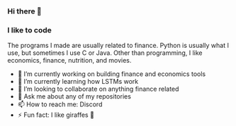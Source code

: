 ### Hi there 👋

### I like to code 
The programs I made are usually related to finance. Python is usually what I use, but sometimes I use C or Java. Other than programming, I like economics, finance, nutrition, and movies. 


- 🔭 I’m currently working on building finance and economics tools
- 🌱 I’m currently learning how LSTMs work
- 👯 I’m looking to collaborate on anything finance related
- 💬 Ask me about any of my repositories
- 📫 How to reach me: Discord 
- ⚡ Fun fact: I like giraffes 🦒

<!--
**NoHedge/NoHedge** is a ✨ _special_ ✨ repository because its `README.md` (this file) appears on your GitHub profile.

Here are some ideas to get you started:

- 🔭 I’m currently working on ...
- 🌱 I’m currently learning ...
- 👯 I’m looking to collaborate on ...
- 🤔 I’m looking for help with ...
- 💬 Ask me about ...
- 📫 How to reach me: ...
- 😄 Pronouns: ...
- ⚡ Fun fact: ...
-->

